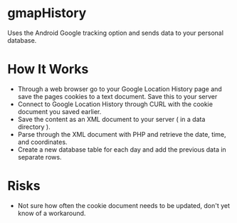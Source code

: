 # gmapHistory
Uses the Android Google tracking option and sends data to your personal database.
# How It Works
- Through a web browser go to your Google Location History page and save the pages cookies to a text document. Save this to your server
- Connect to Google Location History through CURL with the cookie document you saved earlier.
- Save the content as an XML document to your server ( in a data directory ). 
- Parse through the XML document with PHP and retrieve the date, time, and coordinates.
- Create a new database table for each day and add the previous data in separate rows. 
# Risks
- Not sure how often the cookie document needs to be updated, don't yet know of a workaround. 

